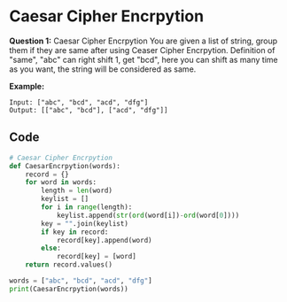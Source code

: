 # Caesar Cipher Encrpytion 

**Question 1:**
Caesar Cipher Encrpytion
You are given a list of string, group them if they are same after using Ceaser Cipher Encrpytion.
Definition of "same", "abc" can right shift 1, get "bcd", here you can shift as many time as you want, the string will be considered as same.



**Example:**



```
Input: ["abc", "bcd", "acd", "dfg"]
Output: [["abc", "bcd"], ["acd", "dfg"]]
```



## Code

```python
# Caesar Cipher Encrpytion
def CaesarEncrpytion(words):
    record = {}
    for word in words:
        length = len(word)
        keylist = []
        for i in range(length):
            keylist.append(str(ord(word[i])-ord(word[0])))
        key = "".join(keylist)
        if key in record:
            record[key].append(word)
        else:
            record[key] = [word]
    return record.values()

words = ["abc", "bcd", "acd", "dfg"]
print(CaesarEncrpytion(words))
```

